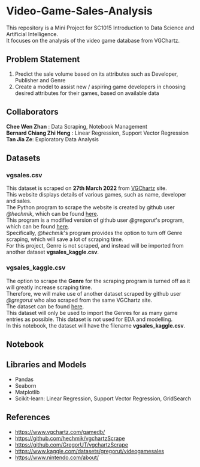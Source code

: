 # Video-Game-Sales-Analysis
This repository is a Mini Project for SC1015 Introduction to Data Science and Artificial Intelligence. <br>
It focuses on the analysis of the video game database from VGChartz. <br>

## Problem Statement
1. Predict the sale volume based on its attributes such as Developer, Publisher and Genre
2. Create a model to assist new / aspiring game developers in choosing desired attributes for their games, based on available data

## Collaborators
__Chee Wen Zhan__ : Data Scraping, Notebook Management <br>
__Bernard Chiang Zhi Heng__ : Linear Regression, Support Vector Regression <br>
__Tan Jia Ze__: Exploratory Data Analysis <br>

## Datasets
### vgsales.csv
This dataset is scraped on __27th March 2022__ from [VGChartz](https://www.vgchartz.com/gamedb/) site. <br>
This website displays details of various games, such as name, developer and sales. <br>
The Python program to scrape the website is created by github user _@hechmik_, which can be found [here](https://github.com/hechmik/vgchartzScrape). <br>
This program is a modified version of github user _@gregorut_'s program, which can be found [here](https://github.com/GregorUT/vgchartzScrape). <br>
Specifically, _@hechmik_'s program provides the option to turn off Genre scraping, which will save a lot of scraping time. <br>
For this project, Genre is not scraped, and instead will be imported from another dataset __vgsales_kaggle.csv__. <br>

### vgsales_kaggle.csv
The option to scrape the __Genre__ for the scraping program is turned off as it will greatly increase scraping time. <br>
Therefore, we will make use of another dataset scraped by github user _@gregorut_ who also scraped from the same VGChartz site. <br>
The dataset can be found [here](https://www.kaggle.com/datasets/gregorut/videogamesales). <br>
This dataset will only be used to import the Genres for as many game entries as possible. This dataset is not used for EDA and modelling. <br>
In this notebook, the dataset will have the filename __vgsales_kaggle.csv__. <br>

## Notebook

## Libraries and Models
- Pandas
- Seaborn
- Matplotlib
- Scikit-learn: Linear Regression, Support Vector Regression, GridSearch

## References
- https://www.vgchartz.com/gamedb/
- https://github.com/hechmik/vgchartzScrape
- https://github.com/GregorUT/vgchartzScrape
- https://www.kaggle.com/datasets/gregorut/videogamesales
- https://www.nintendo.com/about/
